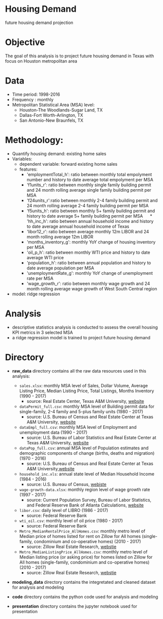 # Housing Demand
future housing demand projection

# Objective

The goal of this analysis is to project future housing demand in Texas with focus on Houston metropolitan area

# Data
 * Time period: 1998-2016
 * Frequency : monthly
 * Metropolitan Statistical Area (MSA) level:
   * Houston-The Woodlands-Sugar Land, TX
   * Dallas-Fort Worth-Arlington, TX
   * San Antonio-New Braunfels, TX

# Methodology:
  * Quantify housing demand: existing home sales 
  * Variables: 
    * dependent variable: forward existing home sales
    * features:
      * 'employmentTotal_h': ratio between monthly total empolyment number and history to date average total empolyment per MSA
      * 'f1units_r': ratio between monthly single family building permit and 24 month rolling average single family building permit per MSA
      * 'f24units_r':ratio between monthly 2-4 family building permit and 24 month rolling average 2-4 family building permit per MSA
      * 'f5units_h': ratio between monthly 5+ family building permit and history to date average 5+ family building permit per MSA
      * 'hh_inc_h': ratio between annual household income and history to date average annual household income of Texas
      * 'libor12_r': ratio between average monthly 12m LIBOR and 24 month rolling average 12m LIBOR
      * 'months_inventory_g': monthly YoY change of housing inventory per MSA
      * 'oil_p_h': ratio between monthly WTI price and history to date average WTI price
      * 'population_h': ratio between annual population and history to date average population per MSA
      * 'unemploymentRate_g': monthly YoY change of unemployment rate per MSA
      * 'wage_growth_r': ratio between monthly wage growth and 24 month rolling average wage growth of West South Central region
  * model: ridge regression
  
# Analysis
  * descriptive statistics analysis is conducted to assess the overall housing KPI metrics in 3 selected MSA
  * a ridge regression model is trained to project future housing demand

# Directory

* **raw_data** directory contains all the raw data resources used in this analysis:
  * `sales.xlsx`: monthly MSA level of Sales, Dollar Volume, Average Listing Price, Median Listing Price, Total Listings,	Months Inventory (1990 - 2017)
    * source:   Real Estate Center, Texas A&M University, [website](https://www.recenter.tamu.edu/data/housing-activity/)
  * `dataPermit_full.csv`: monthly MSA level of Building permit data for single-family, 2-4 family and 5-plus family units (1980 - 2017)
    * source:  U.S. Bureau of Census and Real Estate Center at Texas A&M University, [website](https://www.recenter.tamu.edu/data/building-permits/)
  * `dataEmpl_full.csv`: monthly MSA level of Employment and unemployment data (1990 - 2017)
    * source:  U.S. Bureau of Labor Statistics and Real Estate Center at Texas A&M University, [website](https://www.recenter.tamu.edu/data/employment/)
  * `dataPop_full.csv`: annual MSA level of Population estimates and demographic components of change (births, deaths and migration) (1970 - 2016)
    * source:  U.S. Bureau of Census and Real Estate Center at Texas A&M University,[website](https://www.recenter.tamu.edu/data/population/)
  * `household_inc.xls`: annual state level of Median Household Income (1984 - 2016)
    * source: U.S. Bureau of Census, [webiste](https://www.census.gov/topics/income-poverty/income/data/tables.All.html)
  * `wage-growth-data.xlsx`: monthly region level of wage growth rate (1997 - 2017)
    * source: Current Population Survey, Bureau of Labor Statistics, and Federal Reserve Bank of Atlanta Calculations, [website](https://www.frbatlanta.org/chcs/wage-growth-tracker.aspx?panel=1)
  * `libor.csv`: daily level of LIBRO (1986 - 2017)
    * source: Federal Reserve Bank
  * `wti_oil.csv`: monthly level of oil price (1980 - 2017)
    * source: Federal Reserve Bank
  * `Metro_MedianRentalPrice_AllHomes.csv`: monthly metro level of Median price of homes listed for rent on Zillow for All homes (single-family, condominium and co-operative homes) (2010 - 2017)
    * source: Zillow Real Estate Research, [webstie](https://www.zillow.com/research/data/)
  * `Metro_MedianListingPrice_AllHomes.csv`: monthly metro level of Median listing price (or asking price) for homes listed on Zillow for All homes (single-family, condominium and co-operative homes) (2010 - 2017)
    * source: Zillow Real Estate Research, [webstie](https://www.zillow.com/research/data/)
    
* **modeling_data** directory contains the integretated and cleaned dataset for analysis and modeling

* **code** directory contains the python code used for analysis and modeling

* **presentation** directory contains the jupyter notebook used for presentation


    
    
